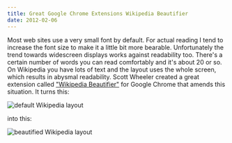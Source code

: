 ```yaml
---
title: Great Google Chrome Extensions Wikipedia Beautifier
date: 2012-02-06
---
```

Most web sites use a very small font by default. For actual reading I tend to increase the font size to make it a little bit more bearable. Unfortunately the trend towards widescreen displays works against readability too. There's a certain number of words you can read comfortably and it's about 20 or so. On Wikipedia you have lots of text and the layout uses the whole screen, which results in abysmal readability. Scott Wheeler created a great extension called ["Wikipedia Beautifier"](https://github.com/scotchi/wikipedia-beautifier/wiki/Wikipedia-Beautifier) for Google Chrome that amends this situation. It turns this:

![default Wikipedia layout](https://github.com/scotchi/wikipedia-beautifier/wiki/images/before.png)

into this:

![beautified Wikipedia layout](https://github.com/scotchi/wikipedia-beautifier/wiki/images/after.png)
